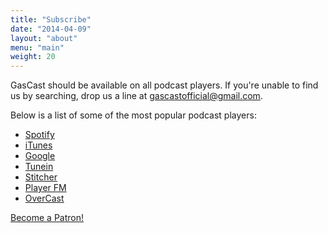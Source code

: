 ```yaml
---
title: "Subscribe"
date: "2014-04-09"
layout: "about"
menu: "main"
weight: 20
---
```


GasCast should be available on all podcast players. If you're unable to find us by searching, drop us a line at [gascastofficial@gmail.com](mailto:gascastofficial@gmail.com).

Below is a list of some of the most popular podcast players:

- [Spotify](https://open.spotify.com/show/44gJZTIp1zKZMbjbGIv9HQ)
- [iTunes](https://podcasts.apple.com/gb/podcast/gascast-bristol-rovers-podcast/id1052602787)
- [Google](https://www.google.com/podcasts?feed=aHR0cHM6Ly9mZWVkcy5idXp6c3Byb3V0LmNvbS8yNzY2NzEucnNz)
- [Tunein](https://tunein.com/podcasts/Football/GasCast---Bristol-Rovers-Podcast-p1020077)
- [Stitcher](https://www.stitcher.com/podcast/gascast-bristol-rovers-podcast-2/gascast-bristol-rovers-podcast)
- [Player FM](https://player.fm/series/gascast-bristol-rovers-podcast)
- [OverCast](https://overcast.fm/itunes1052602787/gascast-bristol-rovers-podcast)

<a href="https://www.patreon.com/bePatron?u=17757155" data-patreon-widget-type="become-patron-button">Become a Patron!</a><script async src="https://c6.patreon.com/becomePatronButton.bundle.js"></script>